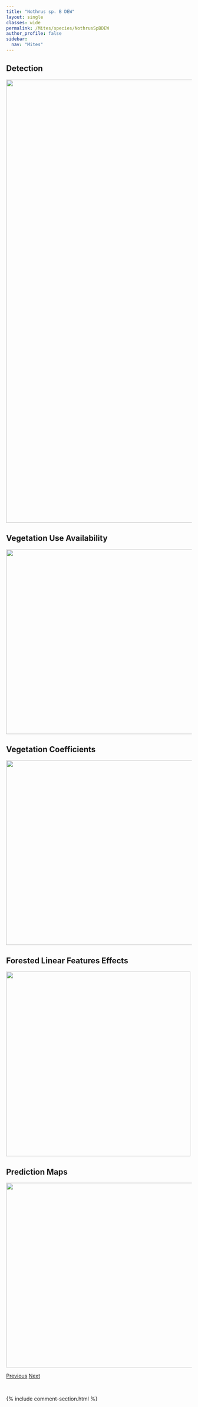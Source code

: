 ```yaml
---
title: "Nothrus sp. B DEW"
layout: single
classes: wide
permalink: /Mites/species/NothrusSpBDEW
author_profile: false
sidebar:
  nav: "Mites"
---
```


<h2>Detection</h2>

<a href="https://drive.google.com/uc?export=view&id=1DPvYz3vha7gmNN5G4gc1KPnaa2PR2fW7">
<img src="https://drive.google.com/uc?export=view&id=1DPvYz3vha7gmNN5G4gc1KPnaa2PR2fW7" height = "1200" width = "800">
</a>


<h2>Vegetation Use Availability</h2>

<a href="https://drive.google.com/uc?export=view&id=1CfavMsjQCaq75MdeMpmI-ed7Gs-f7gL2">
<img src="https://drive.google.com/uc?export=view&id=1CfavMsjQCaq75MdeMpmI-ed7Gs-f7gL2" height = "500" width = "1000">
</a>


<h2>Vegetation Coefficients</h2>

<a href="https://drive.google.com/uc?export=view&id=1gsFhekHYyeMWeXHZ3Lo0zQEIGSIUhBvP">
<img src="https://drive.google.com/uc?export=view&id=1gsFhekHYyeMWeXHZ3Lo0zQEIGSIUhBvP" height = "500" width = "1000">
</a>


<h2>Forested Linear Features Effects</h2>

<a href="https://drive.google.com/uc?export=view&id=1adp1Za1Jnh5ZkKRdrjhtVlN4t5naXDom">
<img src="https://drive.google.com/uc?export=view&id=1adp1Za1Jnh5ZkKRdrjhtVlN4t5naXDom" height = "500" width = "500">
</a>


<h2>Prediction Maps</h2>

<a href="https://drive.google.com/uc?export=view&id=12N-tEHvAGOgDjWJP5pc2cwyH9qsPseLT">
<img src="https://drive.google.com/uc?export=view&id=12N-tEHvAGOgDjWJP5pc2cwyH9qsPseLT" height = "500" width = "1000">
</a>


<a href="/DevelopmentWebsite/Mites/species/NothrusPratensis" class="pagination--pager" title="Nothrus pratensis">Previous</a> <a href="/DevelopmentWebsite/Mites/species/OppiaSp1DEW" class="pagination--pager" title="Oppia sp. 1 DEW">Next</a>

<p>&nbsp;</p>

{% include comment-section.html %}
